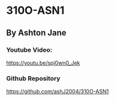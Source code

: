# 310O-ASN1

## By Ashton Jane

### Youtube Video:
https://youtu.be/spj0wn0_Jek

### Github Repository
https://github.com/ashJ2004/310O-ASN1
